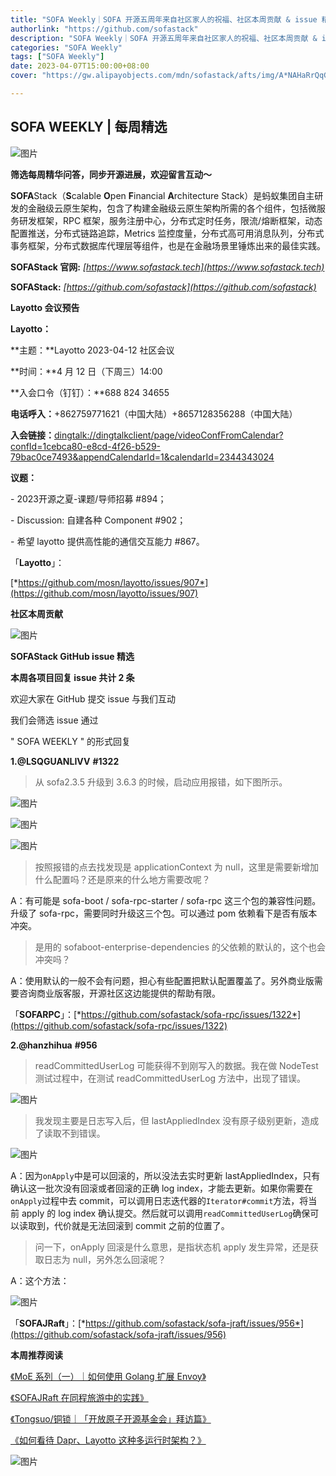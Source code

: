 ```yaml
---
title: "SOFA Weekly｜SOFA 开源五周年来自社区家人的祝福、社区本周贡献 & issue 精选"
authorlink: "https://github.com/sofastack"
description: "SOFA Weekly｜SOFA 开源五周年来自社区家人的祝福、社区本周贡献 & issue 精选"
categories: "SOFA Weekly"
tags: ["SOFA Weekly"]
date: 2023-04-07T15:00:00+08:00
cover: "https://gw.alipayobjects.com/mdn/sofastack/afts/img/A*NAHaRrQqGzAAAAAAAAAAAAAAARQnAQ"

---
```


## SOFA WEEKLY | 每周精选

![图片](https://p3-juejin.byteimg.com/tos-cn-i-k3u1fbpfcp/1e08fca65f7643c783d33f590bb41d5a~tplv-k3u1fbpfcp-zoom-1.image)

**筛选每周精华问答，同步开源进展，欢迎留言互动～**

**SOFA**Stack（**S**calable **O**pen **F**inancial **A**rchitecture Stack）是蚂蚁集团自主研发的金融级云原生架构，包含了构建金融级云原生架构所需的各个组件，包括微服务研发框架，RPC 框架，服务注册中心，分布式定时任务，限流/熔断框架，动态配置推送，分布式链路追踪，Metrics 监控度量，分布式高可用消息队列，分布式事务框架，分布式数据库代理层等组件，也是在金融场景里锤炼出来的最佳实践。

**SOFAStack 官网:** *[https://www.sofastack.tech](https://www.sofastack.tech)*

**SOFAStack:** *[https://github.com/sofastack](https://github.com/sofastack)*

**Layotto 会议预告**  

**Layotto：**

**主题：**Layotto 2023-04-12 社区会议

**时间：**4 月 12 日（下周三）14:00

**入会口令（钉钉）：**688 824 34655

**电话呼入：**+862759771621（中国大陆）+8657128356288（中国大陆）

**入会链接：**[dingtalk://dingtalkclient/page/videoConfFromCalendar?confId=1cebca80-e8cd-4f26-b529-79bac0ce7493&appendCalendarId=1&calendarId=2344343024](dingtalk://dingtalkclient/page/videoConfFromCalendar?confId=1cebca80-e8cd-4f26-b529-79bac0ce7493&appendCalendarId=1&calendarId=2344343024)

**议题：**

\- 2023开源之夏-课题/导师招募 #894；

\- Discussion: 自建各种 Component #902；

\- 希望 layotto 提供高性能的通信交互能力 #867。

「**Layotto**」：

[*https://github.com/mosn/layotto/issues/907*](https://github.com/mosn/layotto/issues/907)

 **社区本周贡献** 

![图片](https://mmbiz.qpic.cn/mmbiz_png/nibOZpaQKw0ic2YjalJGHD6heUMn87Ot7QVlx9uP7sc0w1gL6hD7pIDAt5zCWZFecOeeKw6SbSkAic9yqwQ3bpdEQ/640?wx_fmt=png&wxfrom=5&wx_lazy=1&wx_co=1)

 **SOFAStack GitHub issue 精选** 

**本周各项目回复 issue 共计 2 条**

欢迎大家在 GitHub 提交 issue 与我们互动

我们会筛选 issue 通过 

" SOFA WEEKLY " 的形式回复

**1.@LSQGUANLIVV** **#1322**

> 从 sofa2.3.5 升级到 3.6.3 的时候，启动应用报错，如下图所示。

![图片](https://mmbiz.qpic.cn/mmbiz_png/nibOZpaQKw0ic2YjalJGHD6heUMn87Ot7QJx6VRfa3eYJZmHNpGic23zuanp1L8DswrSiazZkV3A1yqMdFNFw2xZMA/640?wx_fmt=png&wxfrom=5&wx_lazy=1&wx_co=1)

![图片](https://mmbiz.qpic.cn/mmbiz_png/nibOZpaQKw0ic2YjalJGHD6heUMn87Ot7QCxGNFZiaB2D17vmxns3ve8gibWMIke9ZbHa0c0fenDwKFVkHBuWjTUhQ/640?wx_fmt=png&wxfrom=5&wx_lazy=1&wx_co=1)

![图片](https://mmbiz.qpic.cn/mmbiz_png/nibOZpaQKw0ic2YjalJGHD6heUMn87Ot7QGMNxvvpyfLib8dia99Bo7iapYKbnbHdXJRTswrJn3YJFWysX726H4e2wg/640?wx_fmt=png&wxfrom=5&wx_lazy=1&wx_co=1)

> 按照报错的点去找发现是 applicationContext 为 null，这里是需要新增加什么配置吗？还是原来的什么地方需要改呢？

A：有可能是 sofa-boot / sofa-rpc-starter / sofa-rpc 这三个包的兼容性问题。升级了 sofa-rpc，需要同时升级这三个包。可以通过 pom 依赖看下是否有版本冲突。

> 是用的 sofaboot-enterprise-dependencies 的父依赖的默认的，这个也会冲突吗？

A：使用默认的一般不会有问题，担心有些配置把默认配置覆盖了。另外商业版需要咨询商业版客服，开源社区这边能提供的帮助有限。

「**SOFARPC**」：[*https://github.com/sofastack/sofa-rpc/issues/1322*](https://github.com/sofastack/sofa-rpc/issues/1322)

**2.@hanzhihua** **#956**

> readCommittedUserLog 可能获得不到刚写入的数据。我在做 NodeTest 测试过程中，在测试 readCommittedUserLog 方法中，出现了错误。

![图片](https://mmbiz.qpic.cn/mmbiz_png/nibOZpaQKw0ic2YjalJGHD6heUMn87Ot7QNYoDXJszeYiaHV2Akwd4tKlJ61ib4Eyqjn89knGtLhMcJ4NpzPmCNvkw/640?wx_fmt=png&wxfrom=5&wx_lazy=1&wx_co=1)

> 我发现主要是日志写入后，但 lastAppliedIndex 没有原子级别更新，造成了读取不到错误。

![图片](https://mmbiz.qpic.cn/mmbiz_png/nibOZpaQKw0ic2YjalJGHD6heUMn87Ot7QChuGFzqSNYeruSuqxRibCr3ILfe19S9sbpjcl0znFwqehJicWMckicmvw/640?wx_fmt=png&wxfrom=5&wx_lazy=1&wx_co=1)

A：因为`onApply`中是可以回滚的，所以没法去实时更新 lastAppliedIndex，只有确认这一批次没有回滚或者回滚的正确 log index，才能去更新。如果你需要在`onApply`过程中去 commit，可以调用日志迭代器的`Iterator#commit`方法，将当前 apply 的 log index 确认提交。然后就可以调用`readCommittedUserLog`确保可以读取到，代价就是无法回滚到 commit 之前的位置了。

> 问一下，onApply 回滚是什么意思，是指状态机 apply 发生异常，还是获取日志为 null，另外怎么回滚呢？

A：这个方法：

![图片](https://mmbiz.qpic.cn/mmbiz_png/nibOZpaQKw0ic2YjalJGHD6heUMn87Ot7QVnK21qL5d6Ng7MvZyylWwFXbGxl2HnricYlgNBibM5SMKhMiaKicQJQtFA/640?wx_fmt=png&wxfrom=5&wx_lazy=1&wx_co=1)

「**SOFAJRaft**」：[*https://github.com/sofastack/sofa-jraft/issues/956*](https://github.com/sofastack/sofa-jraft/issues/956)

  **本周推荐阅读** 

[《MoE 系列（一）｜如何使用 Golang 扩展 Envoy》](https://mp.weixin.qq.com/s/GF5Pr2aAOe6NAdJ5VgfMvg)

[《SOFAJRaft 在同程旅游中的实践》](https://mp.weixin.qq.com/s/6JwaGipPDIig4Z6LUNTs-Q)

[《Tongsuo/铜锁｜「开放原子开源基金会」拜访篇》](https://mp.weixin.qq.com/s/Dgw43is4SPW4T-1C3JW69w)

[《如何看待 Dapr、Layotto 这种多运行时架构？》](hhttps://mp.weixin.qq.com/s/dmvx6rGSMkrurGWSVDHkMw)

![图片](https://mmbiz.qpic.cn/mmbiz_jpg/nibOZpaQKw0icFMvfmJYE2gzNBePWwuuickPbVLQXdjXHytsPOr7fibEPjbYY2TZU8BcwsrJzoLVGQt7j9qJcF6aqw/640?wx_fmt=jpeg&wxfrom=5&wx_lazy=1&wx_co=1)
